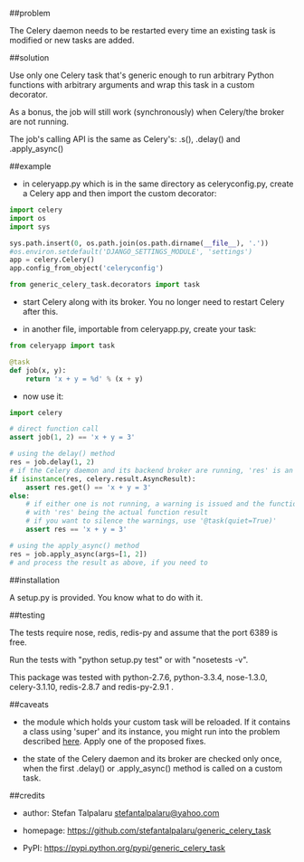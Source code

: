 ##problem

The Celery daemon needs to be restarted every time an existing task is modified
or new tasks are added.

##solution

Use only one Celery task that's generic enough to run arbitrary Python
functions with arbitrary arguments and wrap this task in a custom decorator.

As a bonus, the job will still work (synchronously) when Celery/the broker are
not running.

The job's calling API is the same as Celery's: .s(), .delay() and
.apply\_async()

##example

- in celeryapp.py which is in the same directory as celeryconfig.py, create a
  Celery app and then import the custom decorator:

```python
import celery
import os
import sys

sys.path.insert(0, os.path.join(os.path.dirname(__file__), '.'))
#os.environ.setdefault('DJANGO_SETTINGS_MODULE', 'settings')
app = celery.Celery()
app.config_from_object('celeryconfig')

from generic_celery_task.decorators import task

```

- start Celery along with its broker. You no longer need to restart Celery after this.

- in another file, importable from celeryapp.py, create your task:

```python
from celeryapp import task

@task
def job(x, y):
    return 'x + y = %d' % (x + y)
```

- now use it:

```python
import celery

# direct function call
assert job(1, 2) == 'x + y = 3'

# using the delay() method
res = job.delay(1, 2)
# if the Celery daemon and its backend broker are running, 'res' is an instance of AsyncResult
if isinstance(res, celery.result.AsyncResult):
    assert res.get() == 'x + y = 3'
else:
    # if either one is not running, a warning is issued and the function is executed synchronously
    # with 'res' being the actual function result
    # if you want to silence the warnings, use '@task(quiet=True)'
    assert res == 'x + y = 3'

# using the apply_async() method
res = job.apply_async(args=[1, 2])
# and process the result as above, if you need to
```

##installation

A setup.py is provided. You know what to do with it.

##testing

The tests require nose, redis, redis-py and assume that the port 6389 is free.

Run the tests with "python setup.py test" or with "nosetests -v".

This package was tested with python-2.7.6, python-3.3.4, nose-1.3.0,
celery-3.1.10, redis-2.8.7 and redis-py-2.9.1 .

##caveats

- the module which holds your custom task will be reloaded. If it contains a
  class using 'super' and its instance, you might run into the problem
  described [here][1]. Apply one of the proposed fixes.

- the state of the Celery daemon and its broker are checked only once, when the
  first .delay() or .apply\_async() method is called on a custom task.

##credits

- author: Stefan Talpalaru <stefantalpalaru@yahoo.com>

- homepage: https://github.com/stefantalpalaru/generic_celery_task

- PyPI: https://pypi.python.org/pypi/generic_celery_task


[1]: http://thingspython.wordpress.com/2010/09/27/another-super-wrinkle-raising-typeerror/

